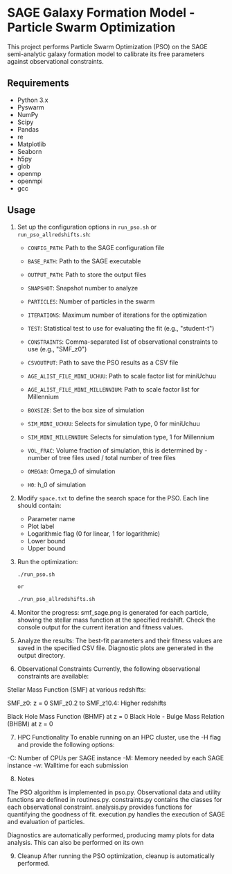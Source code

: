 # SAGE Galaxy Formation Model - Particle Swarm Optimization

This project performs Particle Swarm Optimization (PSO) on the SAGE semi-analytic galaxy formation model to calibrate its free parameters against observational constraints.

## Requirements

- Python 3.x
- Pyswarm
- NumPy
- Scipy
- Pandas
- re
- Matplotlib
- Seaborn
- h5py
- glob
- openmp
- openmpi
- gcc

## Usage

1. Set up the configuration options in `run_pso.sh` or `run_pso_allredshifts.sh`:
   - `CONFIG_PATH`: Path to the SAGE configuration file
   - `BASE_PATH`: Path to the SAGE executable
   - `OUTPUT_PATH`: Path to store the output files
   - `SNAPSHOT`: Snapshot number to analyze
   - `PARTICLES`: Number of particles in the swarm
   - `ITERATIONS`: Maximum number of iterations for the optimization
   - `TEST`: Statistical test to use for evaluating the fit (e.g., "student-t")
   - `CONSTRAINTS`: Comma-separated list of observational constraints to use (e.g., "SMF_z0")
   - `CSVOUTPUT`: Path to save the PSO results as a CSV file

   - `AGE_ALIST_FILE_MINI_UCHUU`: Path to scale factor list for miniUchuu
   - `AGE_ALIST_FILE_MINI_MILLENNIUM`: Path to scale factor list for Millennium
   - `BOXSIZE`: Set to the box size of simulation
   - `SIM_MINI_UCHUU`: Selects for simulation type, 0 for miniUchuu
   - `SIM_MINI_MILLENNIUM`: Selects for simulation type, 1 for Millennium
   - `VOL_FRAC`: Volume fraction of simulation, this is determined by - number of tree files used / total number of tree files
   - `OMEGA0`: Omega_0 of simulation
   - `H0`: h_0 of simulation


2. Modify `space.txt` to define the search space for the PSO. Each line should contain:
   - Parameter name
   - Plot label
   - Logarithmic flag (0 for linear, 1 for logarithmic)
   - Lower bound
   - Upper bound

3. Run the optimization:
   ```bash
   ./run_pso.sh

   or

   ./run_pso_allredshifts.sh

4. Monitor the progress:
smf_sage.png is generated for each particle, showing the stellar mass function at the specified redshift.
Check the console output for the current iteration and fitness values.


5. Analyze the results:
The best-fit parameters and their fitness values are saved in the specified CSV file.
Diagnostic plots are generated in the output directory.

6. Observational Constraints
Currently, the following observational constraints are available:

Stellar Mass Function (SMF) at various redshifts:

SMF_z0: z = 0
SMF_z0.2 to SMF_z10.4: Higher redshifts


Black Hole Mass Function (BHMF) at z = 0
Black Hole - Bulge Mass Relation (BHBM) at z = 0

7. HPC Functionality
To enable running on an HPC cluster, use the -H flag and provide the following options:

-C: Number of CPUs per SAGE instance
-M: Memory needed by each SAGE instance
-w: Walltime for each submission

8. Notes

The PSO algorithm is implemented in pso.py.
Observational data and utility functions are defined in routines.py.
constraints.py contains the classes for each observational constraint.
analysis.py provides functions for quantifying the goodness of fit.
execution.py handles the execution of SAGE and evaluation of particles.

Diagnostics are automatically performed, producing mamy plots for data analysis. This can also be performed on its own

9. Cleanup
After running the PSO optimization, cleanup is automatically performed.
